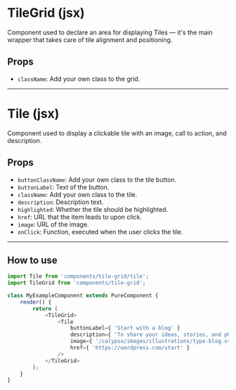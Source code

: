 # TileGrid (jsx)

Component used to declare an area for displaying Tiles — it's the main wrapper that takes care of tile alignment and positioning.

## Props

- `className`: Add your own class to the grid.

---

# Tile (jsx)

Component used to display a clickable tile with an image, call to action, and description.

## Props

- `buttonClassName`: Add your own class to the tile button.
- `buttonLabel`: Text of the button.
- `className`: Add your own class to the tile.
- `description`: Description text.
- `highlighted`: Whether the tile should be highlighted.
- `href`: URL that the item leads to upon click.
- `image`: URL of the image.
- `onClick`: Function, executed when the user clicks the tile.

---

## How to use

```js
import Tile from 'components/tile-grid/tile';
import TileGrid from 'components/tile-grid';

class MyExampleComponent extends PureComponent {
	render() {
		return (
			<TileGrid>
				<Tile
					buttonLabel={ 'Start with a blog' }
					description={ 'To share your ideas, stories, and photographs with your followers.' }
					image={ '/calypso/images/illustrations/type-blog.svg' }
					href={ 'https://wordpress.com/start' }
				/>
			</TileGrid>
		);
	}
}
```
